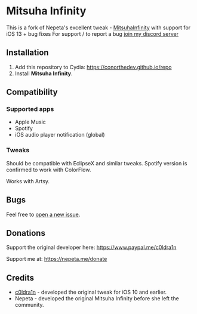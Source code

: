 # Mitsuha Infinity

This is a fork of Nepeta's excellent tweak - [MitsuhaInfinity](https://github.com/c0ldra1n/Mitsuha2) with support for iOS 13 + bug fixes
For support / to report a bug [join my discord server](https://oh-my-god.wtf/conorthedev)

## Installation

1. Add this repository to Cydia: https://conorthedev.github.io/repo
2. Install **Mitsuha Infinity**.

## Compatibility

### Supported apps

* Apple Music
* Spotify
* iOS audio player notification (global)

### Tweaks

Should be compatible with EclipseX and similar tweaks. Spotify version is confirmed to work with ColorFlow.

Works with Artsy.

## Bugs

Feel free to [open a new issue](https://github.com/Nepeta/MitsuhaInfinity/issues/new).

## Donations

Support the original developer here: https://www.paypal.me/c0ldra1n

Support me at: https://nepeta.me/donate

## Credits

* [c0ldra1n](https://github.com/c0ldra1n/) - developed the original tweak for iOS 10 and earlier.
* Nepeta - developed the original Mitsuha Infinity before she left the community.
